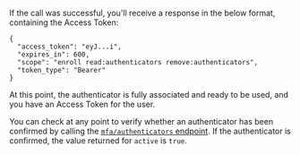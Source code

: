 If the call was successful, you'll receive a response in the below format, containing the Access Token:

```
{
  "access_token": "eyJ...i",
  "expires_in": 600,
  "scope": "enroll read:authenticators remove:authenticators",
  "token_type": "Bearer"
}
```

At this point, the authenticator is fully associated and ready to be used, and you have an Access Token for the user.

You can check at any point to verify whether an authenticator has been confirmed by calling the [`mfa/authenticators` endpoint](/multifactor-authentication/api/manage#list-authenticators). If the authenticator is confirmed, the value returned for `active` is `true`.